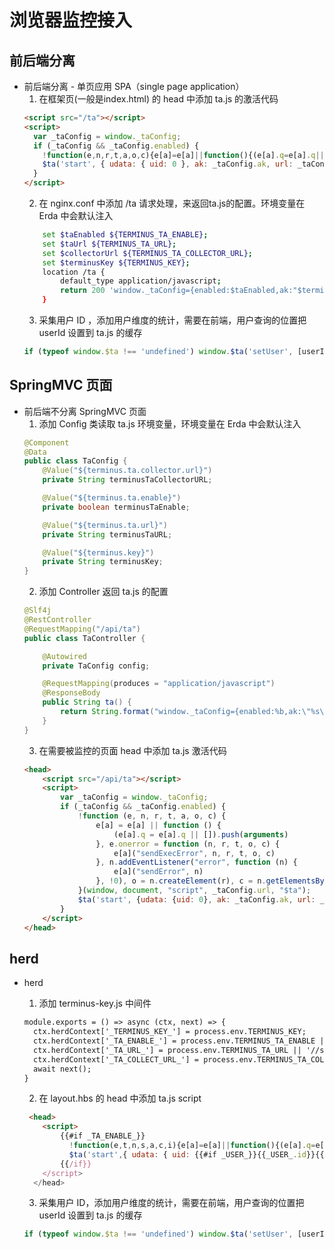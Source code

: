 # 浏览器监控接入

## 前后端分离
* 前后端分离 - 单页应用 SPA（single page application）
    1. 在框架页(一般是index.html) 的 head 中添加 ta.js 的激活代码
    ```html
    <script src="/ta"></script>
    <script>
      var _taConfig = window._taConfig;
      if (_taConfig && _taConfig.enabled) {
        !function(e,n,r,t,a,o,c){e[a]=e[a]||function(){(e[a].q=e[a].q||[]).push(arguments)},e.onerror=function(n,r,t,o,c){e[a]("sendExecError",n,r,t,o,c)},n.addEventListener("error",function(n){e[a]("sendError",n)},!0),o=n.createElement(r),c=n.getElementsByTagName(r)[0],o.async=1,o.src=t,c.parentNode.insertBefore(o,c)}(window,document,"script",_taConfig.url,"$ta");
        $ta('start', { udata: { uid: 0 }, ak: _taConfig.ak, url: _taConfig.collectorUrl });
      }
    </script>
    ```
    2. 在 nginx.conf 中添加 /ta 请求处理，来返回ta.js的配置。环境变量在 Erda 中会默认注入
    ```bash
        set $taEnabled ${TERMINUS_TA_ENABLE};
        set $taUrl ${TERMINUS_TA_URL};
        set $collectorUrl ${TERMINUS_TA_COLLECTOR_URL};
        set $terminusKey ${TERMINUS_KEY};
        location /ta {
            default_type application/javascript;
            return 200 'window._taConfig={enabled:$taEnabled,ak:"$terminusKey",url:"$taUrl",collectorUrl:"$collectorUrl"}';
        }
    ```
    3. 采集用户 ID ，添加用户维度的统计，需要在前端，用户查询的位置把 userId 设置到 ta.js 的缓存
    ```js
    if (typeof window.$ta !== 'undefined') window.$ta('setUser', [userId])
    ```

## SpringMVC 页面
* 前后端不分离 SpringMVC 页面
    1. 添加 Config 类读取 ta.js 环境变量，环境变量在 Erda 中会默认注入
    ```java
    @Component
    @Data
    public class TaConfig {
        @Value("${terminus.ta.collector.url}")
        private String terminusTaCollectorURL;

        @Value("${terminus.ta.enable}")
        private boolean terminusTaEnable;

        @Value("${terminus.ta.url}")
        private String terminusTaURL;

        @Value("${terminus.key}")
        private String terminusKey;
    }
    ```
    2. 添加 Controller 返回 ta.js 的配置
    ```java
    @Slf4j
    @RestController
    @RequestMapping("/api/ta")
    public class TaController {

        @Autowired
        private TaConfig config;

        @RequestMapping(produces = "application/javascript")
        @ResponseBody
        public String ta() {
            return String.format("window._taConfig={enabled:%b,ak:\"%s\",url:\"%s\",collectorUrl:\"%s\"}", config.isTerminusTaEnable(), config.getTerminusKey(), config.getTerminusTaURL(), config.getTerminusTaCollectorURL());
        }
    }
    ```
    3. 在需要被监控的页面 head 中添加 ta.js 激活代码
    ```html
    <head>
        <script src="/api/ta"></script>
        <script>
            var _taConfig = window._taConfig;
            if (_taConfig && _taConfig.enabled) {
                !function (e, n, r, t, a, o, c) {
                    e[a] = e[a] || function () {
                        (e[a].q = e[a].q || []).push(arguments)
                    }, e.onerror = function (n, r, t, o, c) {
                        e[a]("sendExecError", n, r, t, o, c)
                    }, n.addEventListener("error", function (n) {
                        e[a]("sendError", n)
                    }, !0), o = n.createElement(r), c = n.getElementsByTagName(r)[0], o.async = 1, o.src = t, c.parentNode.insertBefore(o, c)
                }(window, document, "script", _taConfig.url, "$ta");
                $ta('start', {udata: {uid: 0}, ak: _taConfig.ak, url: _taConfig.collectorUrl});
            }
        </script>
    </head>
    ```

## herd
* herd
    1. 添加 terminus-key.js 中间件
    ```html
    module.exports = () => async (ctx, next) => {
      ctx.herdContext['_TERMINUS_KEY_'] = process.env.TERMINUS_KEY;
      ctx.herdContext['_TA_ENABLE_'] = process.env.TERMINUS_TA_ENABLE || false;
      ctx.herdContext['_TA_URL_'] = process.env.TERMINUS_TA_URL || '//static.terminus.io/ta.js';
      ctx.herdContext['_TA_COLLECT_URL_'] = process.env.TERMINUS_TA_COLLECTOR_URL || '//analytics.terminus.io/collect';
      await next();
    }
    ```
    2. 在 layout.hbs 的 head 中添加 ta.js script
    ```html
     <head>
        <script>
            {{#if _TA_ENABLE_}}
              !function(e,t,n,s,a,c,i){e[a]=e[a]||function(){(e[a].q=e[a].q||[]).push(arguments)},c=t.createElement(n),i=t.getElementsByTagName(n)[0],c.async=1,c.src=s,i.parentNode.insertBefore(c,i)}(window,document,"script","{{_TA_URL_}}","$ta");
              $ta('start',{ udata: { uid: {{#if _USER_}}{{_USER_.id}}{{else}}0{{/if}} }{{#if _TERMINUS_KEY_}}, ak: '{{_TERMINUS_KEY_}}'{{/if}} , url: '{{_TA_COLLECT_URL_}}' })
            {{/if}}
        </script>
      </head>
    ```

    3. 采集用户 ID，添加用户维度的统计，需要在前端，用户查询的位置把 userId 设置到 ta.js 的缓存
    ```js
    if (typeof window.$ta !== 'undefined') window.$ta('setUser', [userId])
    ```
